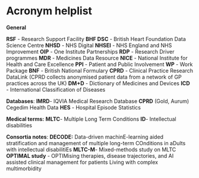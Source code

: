 # Acronym helplist

**General**

**RSF** - Research Support Facility
**BHF DSC** - British Heart Foundation Data Science Centre
**NHSD** - NHS Digital
**NHSEI** - NHS England and NHS Improvement
**OIP** - One Institute Partnerships
**RDP** - Research Driver programmes
**MDR** - Medicines Data Resource
**NICE** - National Institute for Health and Care Excellence
**PPI** - Patient and Public Involvement
**WP** - Work Package
**BNF** - British National Formulary
**CPRD** - Clinical Practice Research DataLink (CPRD collects anonymised patient data from a network of GP practices across the UK)
**DM+D** - Dictionary of Medicines and Devices
**ICD** - International Classification of Diseases

**Databases**:
**IMRD**- IQVIA Medical Research Database
**CPRD** (Gold, Aurum)
Cegedim Health Data 
**HES** - Hospital Episode Statistics



**Medical terms:**
**MLTC**- Multiple Long Term Conditions 
**ID**- Intellectual disabilities


**Consortia notes**:
**DECODE:** Data-driven machinE-learning aided stratification and management of multiple long-term COnditions in aDults with intellectual disabilitiEs 
**MLTC-M**- Mixed-methods study on MLTC
**OPTIMAL study** - OPTIMising therapies, disease trajectories, and AI assisted clinical management for patients Living with complex multimorbidity 
